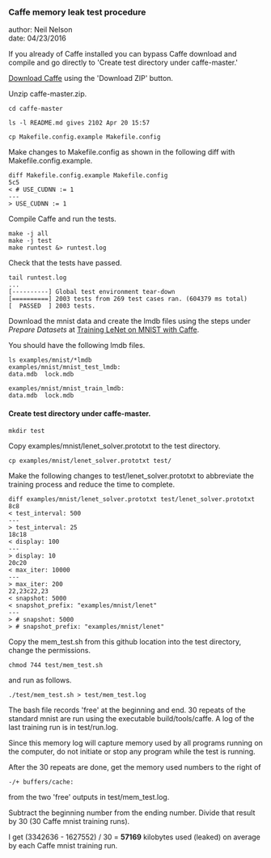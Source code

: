   
### Caffe memory leak test procedure ###  
  
author: Neil Nelson  
date: 04/23/2016  

If you already of Caffe installed you can bypass Caffe download and compile and go directly to 'Create test directory under caffe-master.'

[Download Caffe](https://github.com/BVLC/caffe) using the 'Download ZIP' button.  
 

Unzip caffe-master.zip.

```
cd caffe-master  
  
ls -l README.md gives 2102 Apr 20 15:57  

cp Makefile.config.example Makefile.config
```

Make changes to Makefile.config as shown in the following diff with Makefile.config.example.  
```
diff Makefile.config.example Makefile.config  
5c5
< # USE_CUDNN := 1
---
> USE_CUDNN := 1
```

Compile Caffe and run the tests.
```
make -j all  
make -j test  
make runtest &> runtest.log  
```

Check that the tests have passed.
```
tail runtest.log  
...  
[----------] Global test environment tear-down  
[==========] 2003 tests from 269 test cases ran. (604379 ms total)  
[  PASSED  ] 2003 tests.  
```

Download the mnist data and create the lmdb files using the steps under _Prepare Datasets_ at [Training LeNet on MNIST with Caffe](http://caffe.berkeleyvision.org/gathered/examples/mnist.html).

You should have the following lmdb files.
```
ls examples/mnist/*lmdb  
examples/mnist/mnist_test_lmdb:  
data.mdb  lock.mdb  
  
examples/mnist/mnist_train_lmdb:  
data.mdb  lock.mdb  
```

#### Create test directory under caffe-master.
```
mkdir test  
```

Copy examples/mnist/lenet_solver.prototxt to the test directory.  
```
cp examples/mnist/lenet_solver.prototxt test/  
```

Make the following changes to test/lenet_solver.prototxt to abbreviate the training process and reduce the time to complete.  
```
diff examples/mnist/lenet_solver.prototxt test/lenet_solver.prototxt
8c8
< test_interval: 500
---
> test_interval: 25
18c18
< display: 100
---
> display: 10
20c20
< max_iter: 10000
---
> max_iter: 200
22,23c22,23
< snapshot: 5000
< snapshot_prefix: "examples/mnist/lenet"
---
> # snapshot: 5000
> # snapshot_prefix: "examples/mnist/lenet"  
```

Copy the mem_test.sh from this github location into the test directory, change the permissions.  
```
chmod 744 test/mem_test.sh  
```

and run as follows.  
```
./test/mem_test.sh > test/mem_test.log  
```
The bash file records 'free' at the beginning and end. 30 repeats of the standard mnist are run using the executable build/tools/caffe. A log of the last training run is in test/run.log.  
  
Since this memory log will capture memory used by all programs running on the computer, do not initiate or stop any program while the test is running.  
  
After the 30 repeats are done, get the memory used numbers to the right of

```
-/+ buffers/cache:
```

from the two 'free' outputs in test/mem_test.log.  
  
Subtract the beginning number from the ending number. Divide that result by 30 (30 Caffe mnist training runs).  
  
I get (3342636 - 1627552) / 30 = **57169** kilobytes used (leaked) on average by each Caffe mnist training run.  
